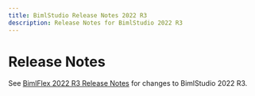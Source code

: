 ```yaml
---
title: BimlStudio Release Notes 2022 R3
description: Release Notes for BimlStudio 2022 R3
---
```


# Release Notes

See [BimlFlex 2022 R3 Release Notes](xref:bimlflex-release-notes-2022-r3) for changes to BimlStudio 2022 R3. 